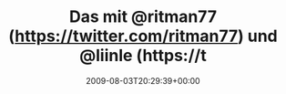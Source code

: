 ---
retweeted: false
source: <a href="http://twitter.com" rel="nofollow">Twitter Web Client</a>
entities:
  hashtags: []
  symbols: []
  user_mentions:
  - name: David Rosa
    screen_name: ritman77
    indices:
    - '8'
    - '17'
    id_str: '800891891759710208'
    id: '800891891759710208'
  - name: Abdirashid Dhanaane
    screen_name: liinle
    indices:
    - '22'
    - '29'
    id_str: '1303657002518880257'
    id: '1303657002518880257'
  urls: []
display_text_range:
- '0'
- '88'
favorite_count: '0'
id_str: '3110751177'
truncated: false
retweet_count: '0'
id: '3110751177'
created_at: Mon Aug 03 20:29:39 +0000 2009
favorited: false
full_text: Das mit [@ritman77](https://twitter.com/ritman77) und [@liinle](https://twitter.com/liinle)
  ist ein Gerücht. Die hocken daheim vor ihren Computern...!
lang: de
tags:
- pesos/twitter
date: '2009-08-03T20:29:39+00:00'
src: https://twitter.com/bascht/status/3110751177
original_url: https://twitter.com/bascht/status/3110751177
type: twitter_tweet
text: Das mit [@ritman77](https://twitter.com/ritman77) und [@liinle](https://twitter.com/liinle)
  ist ein Gerücht. Die hocken daheim vor ihren Computern...!
title: Das mit @ritman77 (https://twitter.com/ritman77) und @liinle (https://t

---